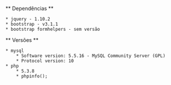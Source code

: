 

** Dependências **

	* jquery - 1.10.2
	* bootstrap - v3.1.1
	* bootstrap formhelpers - sem versão

** Versões **

	* mysql
		* Software version: 5.5.16 - MySQL Community Server (GPL)
		* Protocol version: 10
	* php 
		* 5.3.8
		* phpinfo();

